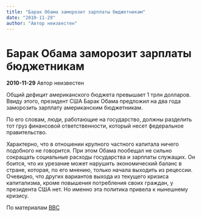 ```yaml
---
title: "Барак Обама заморозит зарплаты бюджетникам"
date: "2010-11-29"
author: "Автор неизвестен"
---
```


# Барак Обама заморозит зарплаты бюджетникам

**2010-11-29** Автор неизвестен

Общий дефицит американского бюджета превышает 1 трлн долларов. Ввиду этого, президент США Барак Обама предложил на два года заморозить зарплату американским бюджетникам.

По его словам, люди, работающие на государство, должны разделить тот груз финансовой ответственности, который несет федеральное правительство.

Характерно, что в отношении крупного частного капитала ничего подобного не говорится. При этом Обама пообещал не сильно сокращать социальные расходы государства и зарплаты служащих. Он боится, что их урезание может нарушить экономический баланс в стране, которая, по его мнению, только начала выходить из рецессии. Очевидно, что других вариантов выхода из текущего кризиса капитализма, кроме повышения потребления своих граждан, у президента США нет. Но именно эта политика привела к нынешнему кризису.

По материалам [ВВС](http://www.bbc.co.uk/russian/rolling_news/2010/11/101129_rn_obama_pay_freeze.shtml)